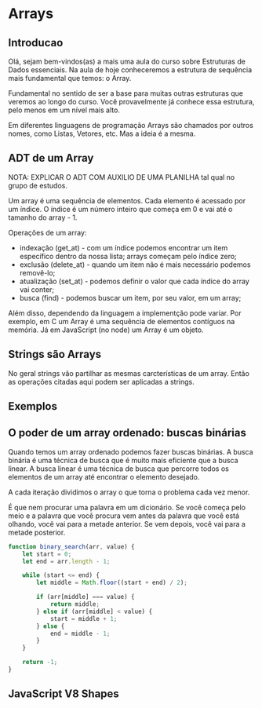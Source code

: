 # Arrays

## Introducao

Olá, sejam bem-vindos(as) a mais uma aula do curso sobre Estruturas de Dados essenciais. Na aula de hoje conheceremos
a estrutura de sequência mais fundamental que temos: o Array.

Fundamental no sentido de ser a base para muitas outras estruturas que veremos ao longo do curso. Você provavelmente já
conhece essa estrutura, pelo menos em um nível mais alto.

Em diferentes linguagens de programação Arrays são chamados por outros nomes, como Listas, Vetores, etc. Mas a ideia
é a mesma.

## ADT de um Array

NOTA: EXPLICAR O ADT COM AUXILIO DE UMA PLANILHA tal qual no grupo de estudos.

Um array é uma sequência de elementos. Cada elemento é acessado por um índice. O índice é um número inteiro que começa
em 0 e vai até o tamanho do array - 1.

Operações de um array:

- indexação (get_at) - com um índice podemos encontrar um item específico dentro da nossa lista; arrays começam pelo
    índice zero;
- exclusão (delete_at) - quando um item não é mais necessário podemos removê-lo;
- atualização (set_at) - podemos definir o valor que cada índice do array vai conter;
- busca (find) - podemos buscar um item, por seu valor, em um array;

Além disso, dependendo da linguagem a implementção pode variar. Por exemplo, em C um Array é uma sequência de elementos 
contíguos na memória. Já em JavaScript (no node) um Array é um objeto.

## Strings são Arrays

No geral strings vão partilhar as mesmas carcterísticas de um array. Então as operações citadas aqui podem ser aplicadas 
a strings.

## Exemplos

## O poder de um array ordenado: buscas binárias

Quando temos um array ordenado podemos fazer buscas binárias. A busca binária é uma técnica de busca que é muito mais 
eficiente que a busca linear. A busca linear é uma técnica de busca que percorre todos os elementos de um array até 
encontrar o elemento desejado.

A cada iteração dividimos o array o que torna o problema cada vez menor.

É que nem procurar uma palavra em um dicionário. Se você começa pelo meio e a palavra que você procura vem antes da 
palavra que você está olhando, você vai para a metade anterior. Se vem depois, você vai para a metade posterior.

```javascript
function binary_search(arr, value) {
    let start = 0;
    let end = arr.length - 1;

    while (start <= end) {
        let middle = Math.floor((start + end) / 2);

        if (arr[middle] === value) {
            return middle;
        } else if (arr[middle] < value) {
            start = middle + 1;
        } else {
            end = middle - 1;
        }
    }

    return -1;
}
```

## JavaScript V8 Shapes

